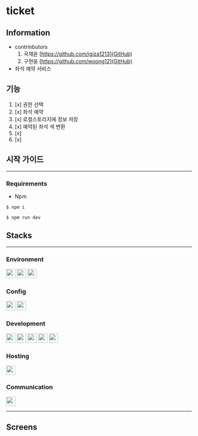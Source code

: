 # ticket

## Information

- contrinbutors
  1. 국재윤 [https://github.com/igiza1213](GitHub)
  2. 구현웅 [https://github.com/woong12](GitHub)
- 좌석 예약 서비스

## 기능

1. [x] 권한 선택
2. [x] 좌석 예약
3. [x] 로컬스토리지에 정보 저장
4. [x] 예약된 좌석 색 변환
5. [x]
6. [x]

## 시작 가이드

---

### Requirements

- Npm

```
$ npm i
```

```
$ npm run dev
```

## Stacks

---

### Environment

<img height='25' src="https://img.shields.io/badge/Visual Studio Code-007ACC?style=flat-square&logo=Visual Studio Code&logoColor=white"/> <img height='25' src="https://img.shields.io/badge/Git-F05032?style=flat-square&logo=Git&logoColor=white"/> <img height='25' src="https://img.shields.io/badge/GitHub-181717?style=flat-square&logo=GitHub&logoColor=white"/>

### Config

<img height='25' src="https://img.shields.io/badge/npm-CB3837?style=flat-square&logo=npm&logoColor=white"/> <img height='25' src="https://img.shields.io/badge/nodemon-76D04B?style=flat-square&logo=nodemon&logoColor=white"/>

### Development

<img height='25' src="https://img.shields.io/badge/HTML-E34F26?style=flat-square&logo=HTML5&logoColor=white"/> <img height='25' src="https://img.shields.io/badge/CSS-1572B6?style=flat-square&logo=CSS3&logoColor=white"/> <img height='25' src="https://img.shields.io/badge/JavaScript-F7DF1E?style=flat-square&logo=JavaScript&logoColor=white"/> <img height='25' src="https://img.shields.io/badge/Express-000000?style=flat-square&logo=express&logoColor=white"/> <img height='25' src="https://img.shields.io/badge/MongoDB-47A248?style=flat-square&logo=MongoDB&logoColor=white"/>

### Hosting

<img height='25' src="https://img.shields.io/badge/Vercel-000000?style=flat-square&logo=Vercel&logoColor=white"/>

### Communication

<img height='25' src="https://img.shields.io/badge/Discord-5865F2?style=flat-square&logo=Discord&logoColor=white"/>

---

## Screens

